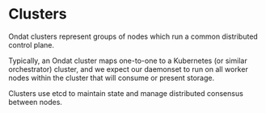 # Clusters

Ondat clusters represent groups of nodes which run a common distributed
control plane.

Typically, an Ondat cluster maps one-to-one to a Kubernetes (or similar
orchestrator) cluster, and we expect our daemonset to run on all worker 
nodes within the cluster that will consume or present storage.

Clusters use etcd to maintain state and manage distributed consensus between
nodes.
